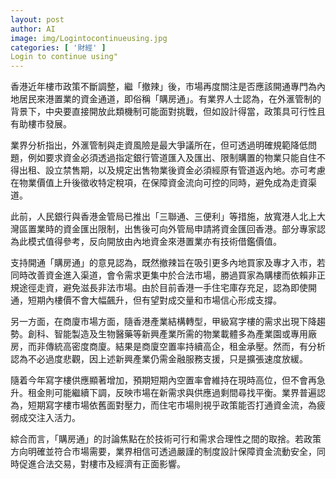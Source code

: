 ```yaml
---
layout: post
author: AI
image: img/Logintocontinueusing.jpg
categories: [ '財經' ]
Login to continue using"
---
```

香港近年樓市政策不斷調整，繼「撤辣」後，市場再度關注是否應該開通專門為內地居民來港置業的資金通道，即俗稱「購房通」。有業界人士認為，在外滙管制的背景下，中央要直接開放此類機制可能面對挑戰，但如設計得當，政策具可行性且有助樓市發展。  

業界分析指出，外滙管制與走資風險是最大爭議所在，但可透過明確規範降低問題，例如要求資金必須透過指定銀行管道匯入及匯出、限制購置的物業只能自住不得出租、設立禁售期，以及規定出售物業後資金必須經原有管道返內地。亦可考慮在物業價值上升後徵收特定稅項，在保障資金流向可控的同時，避免成為走資渠道。  

此前，人民銀行與香港金管局已推出「三聯通、三便利」等措施，放寬港人北上大灣區置業時的資金匯出限制，出售後可向外管局申請將資金匯回香港。部分專家認為此模式值得參考，反向開放由內地資金來港置業亦有技術借鑑價值。  

支持開通「購房通」的意見認為，既然撤辣旨在吸引更多內地買家及專才入市，若同時改善資金進入渠道，會令需求更集中於合法市場，勝過買家為購樓而依賴非正規途徑走資，避免滋長非法市場。由於目前香港一手住宅庫存充足，認為即使開通，短期內樓價不會大幅飆升，但有望對成交量和市場信心形成支撐。  

另一方面，在商廈市場方面，隨香港產業結構轉型，甲級寫字樓的需求出現下降趨勢。創科、智能製造及生物醫藥等新興產業所需的物業載體多為產業園或專用廠房，而非傳統高密度商廈。結果是商廈空置率持續高企，租金承壓。然而，有分析認為不必過度悲觀，因上述新興產業仍需金融服務支援，只是擴張速度放緩。  

隨着今年寫字樓供應顯著增加，預期短期內空置率會維持在現時高位，但不會再急升。租金則可能繼續下調，反映市場在新需求與供應過剩間尋找平衡。業界普遍認為，短期寫字樓市場依舊面對壓力，而住宅市場則視乎政策能否打通資金流，為疲弱成交注入活力。  

綜合而言，「購房通」的討論焦點在於技術可行和需求合理性之間的取捨。若政策方向明確並符合市場需要，業界相信可透過嚴謹的制度設計保障資金流動安全，同時促進合法交易，對樓市及經濟有正面影響。